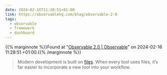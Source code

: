 ```yaml
---
date: 2024-02-16T11:28:51+01:00
link: https://observablehq.com/blog/observable-2-0
tags:
  - observable
  - framework
  - dashboard
---
```

{{% marginnote %}}Found at "[Observable 2.0 | Observable](https://web.archive.org/web/20240216112851/https://observablehq.com/blog/observable-2-0)" on 2024-02-16 11:28:51 +01:00.{{% /marginnote %}}

> Modern development is built on [files](https://stephango.com/file-over-app). When every tool uses files, it’s far easier to incorporate a new tool into your workflow.